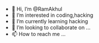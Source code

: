- 👋 Hi, I’m @RamAkhul
- 👀 I’m interested in coding,hacking
- 🌱 I’m currently learning hacking
- 💞️ I’m looking to collaborate on ...
- 📫 How to reach me ...

<!---
RamAkhul/RamAkhul is a ✨ special ✨ repository because its `README.md` (this file) appears on your GitHub profile.
You can click the Preview link to take a look at your changes.
--->
